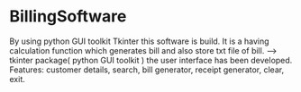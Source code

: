 # BillingSoftware
By using python GUI toolkit Tkinter this software is build. It is a having calculation function which generates bill and also store txt file of bill.
--> tkinter package( python GUI toolkit ) the
user interface has been developed. Features: customer details, search, bill
generator, receipt generator, clear, exit.
